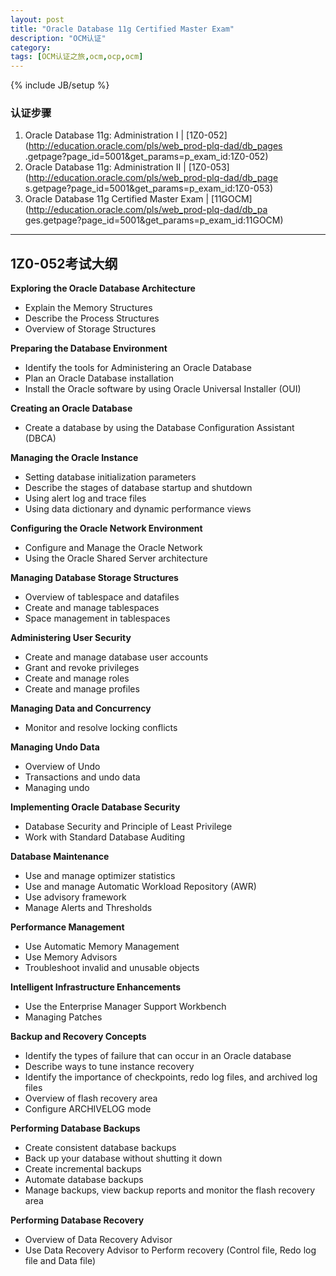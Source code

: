 ```yaml
---
layout: post
title: "Oracle Database 11g Certified Master Exam"
description: "OCM认证"
category: 
tags: [OCM认证之旅,ocm,ocp,ocm]
---
```

{% include JB/setup %}



### 认证步骤

1. Oracle Database 11g: Administration I | [1Z0-052](http://education.oracle.com/pls/web_prod-plq-dad/db_pages
.getpage?page_id=5001&get_params=p_exam_id:1Z0-052)
2. Oracle Database 11g: Administration II | [1Z0-053](http://education.oracle.com/pls/web_prod-plq-dad/db_page
s.getpage?page_id=5001&get_params=p_exam_id:1Z0-053)
3. Oracle Database 11g Certified Master Exam | [11GOCM](http://education.oracle.com/pls/web_prod-plq-dad/db_pa
ges.getpage?page_id=5001&get_params=p_exam_id:11GOCM)

---

## 1Z0-052考试大纲


**Exploring the Oracle Database Architecture**

  * Explain the Memory Structures
  * Describe the Process Structures
  * Overview of Storage Structures

**Preparing the Database Environment**

  * Identify the tools for Administering an Oracle Database
  * Plan an Oracle Database installation
  * Install the Oracle software by using Oracle Universal Installer (OUI)

**Creating an Oracle Database**

  * Create a database by using the Database Configuration Assistant (DBCA)

**Managing the Oracle Instance**

  * Setting database initialization parameters
  * Describe the stages of database startup and shutdown
  * Using alert log and trace files
  * Using data dictionary and dynamic performance views

**Configuring the Oracle Network Environment**

  * Configure and Manage the Oracle Network
  * Using the Oracle Shared Server architecture

**Managing Database Storage Structures**

  * Overview of tablespace and datafiles
  * Create and manage tablespaces
  * Space management in tablespaces

**Administering User Security**

  * Create and manage database user accounts
  * Grant and revoke privileges
  * Create and manage roles
  * Create and manage profiles

**Managing Data and Concurrency**

  * Monitor and resolve locking conflicts

**Managing Undo Data**

  * Overview of Undo
  * Transactions and undo data
  * Managing undo

**Implementing Oracle Database Security**

  * Database Security and Principle of Least Privilege
  * Work with Standard Database Auditing

**Database Maintenance**

  * Use and manage optimizer statistics
  * Use and manage Automatic Workload Repository (AWR)
  * Use advisory framework
  * Manage Alerts and Thresholds

**Performance Management**

  * Use Automatic Memory Management
  * Use Memory Advisors
  * Troubleshoot invalid and unusable objects

**Intelligent Infrastructure Enhancements**

  * Use the Enterprise Manager Support Workbench
  * Managing Patches

**Backup and Recovery Concepts**

  * Identify the types of failure that can occur in an Oracle database
  * Describe ways to tune instance recovery
  * Identify the importance of checkpoints, redo log files, and archived log files
  * Overview of flash recovery area
  * Configure ARCHIVELOG mode

**Performing Database Backups**

  * Create consistent database backups
  * Back up your database without shutting it down
  * Create incremental backups
  * Automate database backups
  * Manage backups, view backup reports and monitor the flash recovery area

**Performing Database Recovery**

  * Overview of Data Recovery Advisor
  * Use Data Recovery Advisor to Perform recovery (Control file, Redo log file and Data file)



